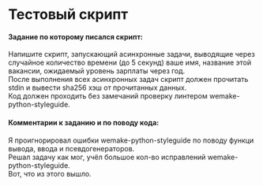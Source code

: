 # Тестовый скрипт

#### Задание по которому писался скрипт:
Напишите скрипт, запускающий асинхронные задачи, выводящие через случайное количество времени (до 5 секунд) ваше имя, название этой вакансии, ожидаемый уровень зарплаты через год.
<br>
После выполнения всех асинхронных задач скрипт должен прочитать stdin и вывести sha256 хэш от прочитанных данных.
<br>
Код должен проходить без замечаний проверку линтером wemake-python-styleguide.
<br>
#### Комментарии к заданию и по поводу кода:
Я проигнорировал ошибки wemake-python-styleguide по поводу функци вывода, ввода и псевдогенераторов.
<br>
Решал задачу как мог, учёл большое кол-во исправлений wemake-python-styleguide.
<br>
Вот, что из этого вышло.
